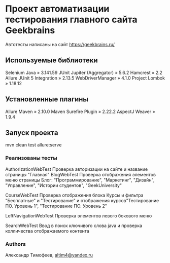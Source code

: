 # Проект автоматизации тестирования главного сайта Geekbrains

Автотесты написаны на сайт https://geekbrains.ru/

## Используемые библиотеки
Selenium Java » 3.141.59
JUnit Jupiter (Aggregator) » 5.6.2
Hamcrest » 2.2
Allure JUnit 5 Integration » 2.13.5
WebDriverManager » 4.1.0
Project Lombok » 1.18.12

## Установленные плагины
Allure Maven » 2.10.0
Maven Surefire Plugin » 2.22.2
AspectJ Weaver » 1.9.4

## Запуск проекта
mvn clean test allure:serve

### Реализованы тесты
AuthorizationWebTest Проверка авторизации на сайте и  название страницы "Главная"
BlogWebTest Проверка отображения элементов меню страницы Блог: "Программирование", "Маркетинг", "Дизайн", "Управление", "Истории студентов", "GeekUniversity" 

CourseWebTest Проверка отображения блока Курсы и фильтра "Бесплатные" и "Тестирование" и отображения курсов"Тестирование ПО. Уровень 1", "Тестирование ПО. Уровень 2"

LeftNavigationWebTest Проверка элементов левого бокового меню 

SearchWebTest Ввод в поиск ключивого слова java и проверка колличества отображаемого контента

### Authors
Александр Тимофеев, altim4@yandex.ru
